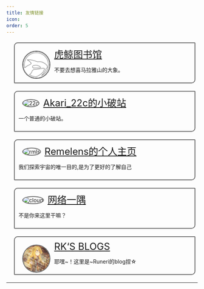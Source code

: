 ```yaml
---
title: 友情链接
icon: 
order: 5
---
```


<style type="text/css">
.linksbox {
    background-image: -webkit-cross-fade(url("/assets/img/links/transparent.png"),url("/assets/config/640-2.jpeg"),40%);
    background-position: left;
    background-size: 100%;
    width: 90%;
    border: #666 solid 2px;
    border-radius: 10px 2px;
    margin: 20px;
    padding: 10px;
    transition: filter 0.5s, transform 0.5s; 
}

.linksbox:hover {
    transform: scale(1.05);
    box-shadow: 0 0 10px #808080;
}

.linksimage {
    border: #666 solid 2px;
    max-width: 5em;
    max-height: 200px;
    border-radius: 50%;
    float: left;
    margin: 10px;
}

.linkstitle {
    font-size:1.8em;
}
</style>

<div class="linksbox" style="background-image: -webkit-cross-fade(url(/assets/img/links/transparent.png),url(/assets/img/links/orcinus-library.png),40%);">
    <img src="/assets/img/links/orcinus-library.png" alt="虎鲸图书馆" class="linksimage">
    <span class="linkstitle"><a href="https://orcinus-library.wikidot.con/">虎鲸图书馆</a></span>
    <p>不要去想喜马拉雅山的大象。</p>
</div>

<div class="linksbox" style="background-image: -webkit-cross-fade(url(/assets/img/links/transparent.png),url(https://yu22c.link/logo.png),40%);">
    <img src="https://yu22c.link/logo.png" alt="22c" class="linksimage">
    <span class="linkstitle"><a href="https://yu22c.link">Akari_22c的小破站</a></span>
    <p>一个普通的小破站。</p>
</div>

<div class="linksbox" style="background-image: -webkit-cross-fade(url(/assets/img/links/transparent.png),url(https://cdn.luogu.com.cn/upload/image_hosting/wzzqwiik.png),40%);">
    <img src="https://cdn.luogu.com.cn/upload/image_hosting/wzzqwiik.png" alt="rmls" class="linksimage">
    <span class="linkstitle"><a href="https://remelens.link">Remelens的个人主页</a></span>
    <p>我们探索宇宙的唯一目的,是为了更好的了解自己</p>
</div>

<div class="linksbox" style="background-image: -webkit-cross-fade(url(/assets/img/links/transparent.png),url(https://dn-qiniu-avatar.qbox.me/avatar/d131dbda548c297012b310b59b5f12de?s=64&d=mm&r=pg),40%);">
    <img src="https://dn-qiniu-avatar.qbox.me/avatar/d131dbda548c297012b310b59b5f12de?s=64&d=mm&r=pg" alt="cloud" class="linksimage">
    <span class="linkstitle"><a href="https://cloud.sd.cn">网络一隅</a></span>
    <p>不是你来这里干嘛？</p>
</div>

<div class="linksbox" style="background-image: -webkit-cross-fade(url(/assets/img/links/transparent.png),url(/assets/img/links/rk.png),40%);">
    <img src="/assets/img/links/rk.png" alt="rk" class="linksimage">
    <span class="linkstitle"><a href="http://runeri-reverkusels.mygamesonline.org/">RK‘S BLOGS</a></span>
    <p>耶嘿~！这里是~Runeri的blog捏☆</p>
</div>

-----

